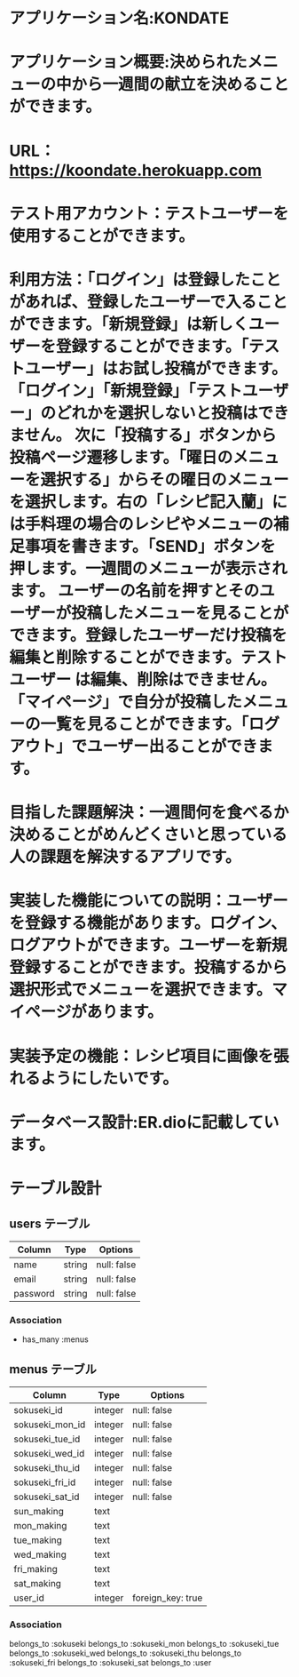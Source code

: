 # アプリケーション名:KONDATE	
# アプリケーション概要:決められたメニューの中から一週間の献立を決めることができます。
# URL：https://koondate.herokuapp.com
# テスト用アカウント：テストユーザーを使用することができます。
# 利用方法：「ログイン」は登録したことがあれば、登録したユーザーで入ることができます。「新規登録」は新しくユーザーを登録することができます。「テストユーザー」はお試し投稿ができます。「ログイン」「新規登録」「テストユーザー」のどれかを選択しないと投稿はできません。    次に「投稿する」ボタンから投稿ページ遷移します。「曜日のメニューを選択する」からその曜日のメニューを選択します。右の「レシピ記入蘭」には手料理の場合のレシピやメニューの補足事項を書きます。「SEND」ボタンを押します。一週間のメニューが表示されます。    ユーザーの名前を押すとそのユーザーが投稿したメニューを見ることができます。登録したユーザーだけ投稿を編集と削除することができます。テストユーザー は編集、削除はできません。「マイページ」で自分が投稿したメニューの一覧を見ることができます。「ログアウト」でユーザー出ることができます。
# 目指した課題解決：一週間何を食べるか決めることがめんどくさいと思っている人の課題を解決するアプリです。
# 実装した機能についての説明：ユーザーを登録する機能があります。ログイン、ログアウトができます。ユーザーを新規登録することができます。投稿するから選択形式でメニューを選択できます。マイページがあります。
# 実装予定の機能：レシピ項目に画像を張れるようにしたいです。
# データベース設計:ER.dioに記載しています。


# テーブル設計

## users テーブル

| Column   | Type   | Options     |
| -------- | ------ | ----------- |
| name     | string | null: false |
| email    | string | null: false |
| password | string | null: false |

### Association
- has_many :menus


## menus テーブル

| Column          | Type     | Options     |
| -------------   | ------   | ----------- |
| sokuseki_id     | integer  | null: false |
| sokuseki_mon_id | integer  | null: false |
| sokuseki_tue_id | integer  | null: false |
| sokuseki_wed_id | integer  | null: false |
| sokuseki_thu_id | integer  | null: false |
| sokuseki_fri_id | integer  | null: false |
| sokuseki_sat_id | integer  | null: false |
| sun_making      | text     |
| mon_making      | text     |
| tue_making      | text     |
| wed_making      | text     |
| fri_making      | text     |
| sat_making      | text     |
| user_id         | integer  | foreign_key: true  | 

### Association

  belongs_to :sokuseki
  belongs_to :sokuseki_mon
  belongs_to :sokuseki_tue
  belongs_to :sokuseki_wed
  belongs_to :sokuseki_thu
  belongs_to :sokuseki_fri
  belongs_to :sokuseki_sat
  belongs_to :user